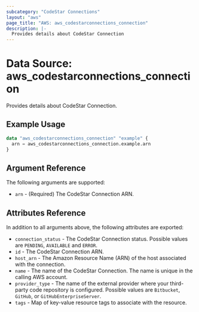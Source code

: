 ```yaml
---
subcategory: "CodeStar Connections"
layout: "aws"
page_title: "AWS: aws_codestarconnections_connection"
description: |-
  Provides details about CodeStar Connection
---
```


# Data Source: aws_codestarconnections_connection

Provides details about CodeStar Connection.

## Example Usage

```terraform
data "aws_codestarconnections_connection" "example" {
  arn = aws_codestarconnections_connection.example.arn
}
```

## Argument Reference

The following arguments are supported:

* `arn` - (Required) The CodeStar Connection ARN.

## Attributes Reference

In addition to all arguments above, the following attributes are exported:

* `connection_status` - The CodeStar Connection status. Possible values are `PENDING`, `AVAILABLE` and `ERROR`.
* `id` - The CodeStar Connection ARN.
* `host_arn` - The Amazon Resource Name (ARN) of the host associated with the connection.
* `name` - The name of the CodeStar Connection. The name is unique in the calling AWS account.
* `provider_type` - The name of the external provider where your third-party code repository is configured. Possible values are `Bitbucket`, `GitHub`, or `GitHubEnterpriseServer`.
* `tags` - Map of key-value resource tags to associate with the resource.
